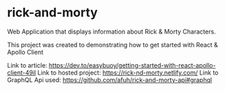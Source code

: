 # rick-and-morty
Web Application that displays information about Rick & Morty Characters.

This project was created to demonstrating how to get started with React & Apollo Client

Link to article: https://dev.to/easybuoy/getting-started-with-react-apollo-client-49il
Link to hosted project: https://rick-nd-morty.netlify.com/
Link to GraphQL Api used: https://github.com/afuh/rick-and-morty-api#graphql

